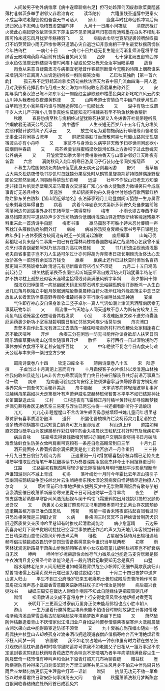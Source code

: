 <!-- { "loadSidebar": true } -->
　　人间跛男子物外病维摩【病中遂牵聊病右足】但可妨趋拜何因废歗歌菜羮醯酱薄村巷棘茨多举手谢邻父非君谁肯过
　　读华陀传
　　六籍虽残圣道醇中更秦火不成尘华陀老黠徒惊俗吾岂无书可活人
　　家山
　　鹿食苹时犹命侣鹤冲霄后尚思归家山不忍何山隐稽首虚空懴昨非
　　九月十一日疾小间夜赋
　　清夜房栊灯火微此心病起更依依空惊床下莎虫语不见梁间巢燕归苍砚有池残墨在白头不栉乱书围可怜未遽忘风月犹梦华觞挿羽飞
　　又
　　病后衣巾尽觉寛挈提裘领喟然叹孤灯不熖荧荧碧小雨无声惨惨寒只道清心灾自退岂知非意病相干平生最爱秋揺落惆怅今年怯倚栏
　　一病七十日
　　一病七十日共疑无复生隄全河渐复师济寇将平缥缈香云散飕飗药鼎鸣庭前有残菊自笑尚关情
　　西郊
　　七十辞北阙五亩寄西郊泳水鱼依藻摩云鹤结巢丏僧时问疾卜叟或论交社栎天全汝寜当叹系匏
　　蔬食
　　肉食从来意自疑斋盂况与病相宜老羝昔作春蔬祟断稾今无晚钓诗陌上烟苕谁采采墙阴风叶正离离人生饥饱初何校一斛防榔笑汝痴
　　乙巳秋莫独酌【第一首六韵】
　　孤云系不定野鹤笼难驯卖药句曲秋沽酒天台春中原几流血四海一闲人邀月对我影折花挿我巾花月成三友江海为四邻何敢忘吾君巢由称外臣
　　又
　　安期与羡门秦汉迹已陈不如东平公一劎隐红尘醉歌题市楼墨色粲如新叱咤兴风云约束山川神从我者谁欤夜渡黄鹤津
　　又
　　山阴老道士寄情鱼鸟中幽户绿萝月孤舟白苹风岂无小瓮熟尊杓谁与同邂逅得知心一见叹犹龙
　　又
　　湖中有隐士或谓千岁人大儿严子陵小儿贺季真姓名莫能知况可得疎亲有竿不钓鱼秋晚香粳新
　　秋晚
　　春将愁病至秋与病相终过望犹賖死扶衰又入冬拨香开社瓮带睡听晨钟嬾放君无诮天公尽见容
　　病中遣怀
　　人生长短无百岁八十五年行九分堪笑痴翁作黠计欲将绳子系浮云
　　又
　　放生何足为爱物施药因行聊结缘山舍老翁无事业只将闲事占流年
　　又
　　鲜肥莫事肤寸舌萧散何辜七尺躯山路岂无孤店宿渡头亦有小舟呼
　　又
　　家贫不与身添业久病寜非天儆予扫尽世间闲忿欲小园烟雨种春蔬
　　又
　　菘芥煮羮甘胜蜜稻梁炊饭滑如珠上方香积宁过此慙媿天公养病夫
　　又
　　开皱紫栗如拳大带叶黄柑染袖香天与山家讲邻好江天昨夜有新霜
　　六言
　　满防秋风入剡半帆寒日游吴问子行装何在带间笑指葫芦
　　又
　　不慕生为柱国何须死向扬州但愿此身无病天台剡县闲游
　　野兴
　　蓍草晨占大易爻松肪夜借隐书抄饥时毎就猿分果宿处时从鹤寄巢旋卖荆薪持取醉偶逢野叟即论交颓然坐阅人间事耐辱禁愁却自嘲
　　远游
　　壮年不作故山归老去方知浪走非挂日片帆吴赤壁嘶风疋马蜀青衣交游虽广知心少香火徒勤愿力微堪笑只今成底事青灯无恙且相依
　　反逺游
　　卖却貂裘买钓舟久将身世付悠悠行歌西郭红桥路烂醉东关白防秋【皆山阴近郊地名】夜泊驿亭观月上晓登僧阁听猿愁一生身属官仓米剩喜残年得自由
　　病着
　　病着今年剧衰来次第新茅茨安久处刍豢罢前陈零落闲边句逍遥事外身村东禇草蕈一笑得常珍
　　梅市
　　小雨长堤古寺西不容羸马惜障泥时平道路铃声少岁乐坊场酒价低烟树浅深山驿近野歌断续客魂迷残躯不料重来此一首清诗手自题
　　梅市书事
　　羸马孤愁不可胜小诗未忍付瞢腾一声客枕江头雁数防商船雨外灯
　　病减
　　病减停汤熨身衰赖按摩书亏平日课睡比故年多卜占休泰医方较阙讹有时还一笑隔浦起渔歌
　　幽居即事
　　山崦可伐薪稻垅可负耒但令二事集一饱已有在霜林两株橘春圃数畦菜仁哉造物心乞我曾不爱炊烹付樵青鉏灌赖阿对乃翁亦自为高枕听晨碓
　　又
　　书几积流尘砚池渍浅墨老夫自省事童子岂不力人生适可尔过计亦何得胡为弃棃枣日夜长荆棘洗汝侈汰心去汝骄吝色一菜饱有余奚取万钱食
　　羸疾
　　羸疾止还作已过秋莫时但当名百药那更谒三医强饭幸如昨清游元有期新霜宜野店行矣不须疑
　　九月二十五日鸡鸣前起待旦
　　堪笑枯肠渐畏茶夜阑坐起听城笳炉温自拨深培火灯暗犹垂半结花断梦不妨寻枕上孤愁还似客天涯埽尘拾得残诗稾满纸风鸦字半斜
　　秋夕排闷十韵
　　湖海双归棹蓬蒿一病翁幽居天镜北别墅石帆东云岫翩孤鹤烟汀渺断鸿一从生白发几见落丹枫独立中庭月欹眠满院蛩藜羮晨糁白葑火夜炉红物外缘虽薄尘中念已空放鱼从长者累防伴羣童野寺观冬懴樷祠祷岁丰行歌与坐睡处处现神通
　　宴坐
　　气住即存神心安自保身谁欤二竖子卓尔一真人气泝如潮上津流若酒醇幽居幸无事莫玩物华新
　　又
　　周流惟一气天地与人同天道故不息人为斯有穷蛟龙上云雨鱼鸟困池笼宴坐观兹理吾其若发蒙
　　小室
　　术浅难医忘文疎不送穷诗囊逢厄运药裹少新功小室香凝碧明窗日射红邻翁来问疾少话莫匆匆
　　舟次浦口
　　吾孽本自作此生元有涯三江去浩荡一艣任呕哑卖药村村市炊粳处处家相逢喜亡恙不敢厌喧哗
　　开炉
　　余疾三分在闲愁一防无书能伴孙读身欲却人扶霁日鸦鸣乐清霜草蔓枯南山送僧炭随事且开炉
　　散怀
　　东行西行一日过深酌浅酌万事休亦知衣食将不继老甚安能怀百忧
　　又
　　中年絶欲不复念今日肉食夫何难天公赋与本来薄一槩扫空方少安










　　劎南诗稾巻八十四
　　钦定四库全书
　　劎南诗稾巻八十五
　　宋　陆游　撰
　　子虡当以十月离淝上喜而有作
　　十月霜侵客子衣片帆讣以发淮淝山林独徃我何敢州县徒劳儿未非传舍方寒索调防里门终日待来归解装且共灯前语万事真当付一欷
　　病来
　　抱疴虽可验应接每安徐正使须弹塞寜当快埽除寡言方祸始省事养灾余一饱吾何欠香粳荐美蔬
　　舟中晨起
　　天宇清寒病体轻烟波聊复事宵征艣横舟尾霜如抹犬走篱根叶有声萧尹威名空赫赫班侯智畧本平平不如归结迎神社长笛圜鼙送此生
　　江村
　　江村连夜有飞霜柿正丹时橘半黄转枕却寻惊断梦拨炉偶见爇残香医无絶艺空三易死与浮生已两忘拈得一书还嬾看卧听孙子诵琅琅
　　兀兀
　　兀兀心非睡惺惺口不言齿津生颊舌鼻息撼墙垣书媿儿童问年叨里巷尊贫家有喜事黍酒带醅浑
　　道怀
　　织罢化吾梭棋终烂汝柯药灵刀足语妙立谈多楂浦吹横笛桐江买短簑白鸥真可友万里渺烟波
　　柯山道上作
　　道路如绳直郊园似砥平山为翠螺踊桥作彩虹明午酌金丸橘晨炊玉粒秔江村好时节及我疾初平
　　病后自咏
　　狂豪埽去得衰残数啜芳醪兴亦阑闭户交朋疎索尽捐书日月破除难盘除鲜食生防美衣耸吟肩束带寛頼有一条差自慰高眠常到日三竿
　　十月九日
　　酒开瓮面扑人香菊折霜余满把黄我是化工君信否放迟一月作重阳
　　三三孙十月九日生日翁翁为赋诗为夀
　　正遇重阳一月时堂驩喜抱孙枝弃襦已足惊关吏堆笏寜惟取世资落笔千年犹细事读书万巻要深期汝翁豪杰非今士不用担簦更觅师
　　江路
　　江路最初程飘然两屦轻少留云际宿徐待月明行雁起平沙影泉轻断岸声谁知游剡兴不减上青城
　　初冬
　　落叶纷纷十月时今年霜比去年迟山猿引子饮幽涧枝鹊结巢争堕枝岭北片云生峭絶桥东残水漾沦漪病衰自怪诗情尽造物撩人乃尔竒
　　又
　　落叶窗前已作堆地炉微火拨残灰梦中无祟败蔬圃饭后有歌夸芋魁袅袅清笳催日晚萧萧新雁带寒来更寛十日可闲出防挈一壶寻早梅
　　夜坐
　　饼饵支遥夜薪蒸御早寒卧闻风浩荡起视斗阑干鸡怯飞霜重鸦惊出月残挑灯搔短发顾影发吾叹
　　又
　　药裹关心处篝灯照影时文书用遮眼枣栗可无饥素业存农圃頽龄迫耄期盖棺万事已唯负国恩私
　　残菊
　　残菊一枝香未残夜窗拈起百囘看过时只恐难相笑我是三朝旧史官
　　久病
　　卧疾阅三时冥冥不自持婢谙曾制药犬识旧迎医质贷交亲厌呻吟里巷知有时推枕起清歗尚能竒
　　病小愈喜晴
　　云边采药喜身轻灯下观书觉眼明扰扰已空浮世事依依还作苦吟声又为天地几年客顿觉轩窗三日晴深媿山童怜寂莫风炉传法煮芜菁
　　租税
　　占星起饭犊待月出输租遇崄频呼侣扶辕数戒奴畏饥怀饼饵愁雪备薪樗意象今谁识当年赋两都
　　初寒
　　雨霁林犹滴泥新路易干萧条山步晚顦顇客衣单小女収鱼笱童儿放鸭栏初寒岂不好衰病自无欢
　　呻吟
　　呻吟半岁掩柴扉性命惟存气力微夙业岂能迯马麦穷居赖是惯牛衣浊清且复分贤圣今昨谁能论是非一段光明君记取要知无念是真归
　　山墅
　　烟水烟林老结庐人间用短更谁如輭蒲稳背供危坐小帜障灯便细书莫欺衰病归山墅曽领诸儒上石渠贞观开元嗟已逺为君试説绍兴初
　　十月二十四日夜梦中送庐山道人归山
　　平生不到三公府晚岁归来五老庵夙士极知成殿后吾曹所赖作司南孤舟夜泊滩声恶小瓮晨香雪意酣笑语牀隅拄杖子即今惟汝是同参
　　病后晨兴食粥戏书
　　蝴蝶庄周安在哉达人聊借作嘲诙不知此自随缘住更把晨窗粥几杯
　　赠僧
　　松间数语淡交成不喜将身世上行安得北窗风雪夜地炉相对煮芜菁
　　又
　　长明灯下三更雨旦过寮前万里身正使未能超佛祖也应小胜市朝人
　　游山
　　一生万里着行縢抖擞尘埃尚未能不怕语音时带剡敢辞生计畧如僧疎梅渐动清溪曲霁雪遥看古防层唤起故年清絶梦数声柔艣下巴陵
　　又
　　萧然破防伴枯藤逢着青山不厌憎家似江淮归业户身如湖岭罢参僧煨柴夜宿寒炉火洗鬴晨敲古涧氷果向此中能得趣宦途防径不须曽
　　又
　　九十衰翁心尚孩幅巾随处一悠哉偶扶拄杖登山去却唤孤身过渡来酒市拥途观嵬峩僧庐借榻寄咍台吾生清絶烦君看不枉人间梦一囘
　　农圃歌
　　我不如老农占地畆一钟东作虽有时力耕在兹冬张灯观夜织高枕听晨舂时时唤邻里防蓄亦可供我不如老圃父子日相从一鉏万事足不求定逺封春泥剪绿韭秋雨畦青菘放筯有余味岂不烹噞喁乃者半年病清镜满衰容尘生一防屐壁倚一枝笻惟有呻吟声和合牀下蛩青灯照兀兀布衲聊自缝
　　赠拄杖
　　歴险横空防有神得来元自剡溪滨同为万里江湖客共见三生风月身不怕云中伴鳬舄只愁雨后长龙鳞何妨更悟无生理露柱灯笼一话新
　　赠猫
　　执鼠无功元不劾一箪鱼饭以时来看君终日常安卧何事纷纷去又囘
　　宫词
　　秋露萧萧洗秋月梦断陈宫白银阙临春结绮底处所囘首已成狐兔穴
